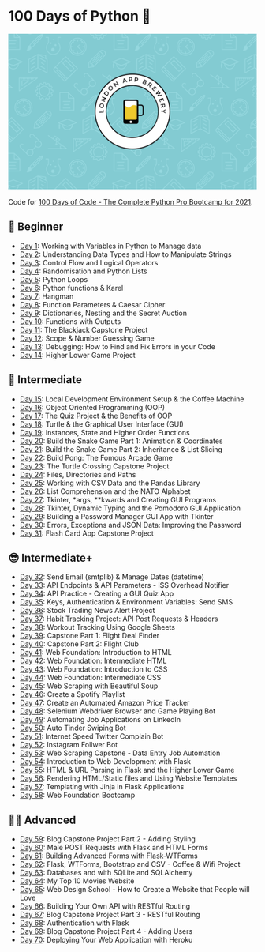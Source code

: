 # 100 Days of Python 🐍

![wallpaper](wallpaper.png)

Code for [100 Days of Code - The Complete Python Pro Bootcamp for 2021](https://www.udemy.com/course/100-days-of-code).

## 🔰 Beginner

- [Day 1](day001-010/day001): Working with Variables in Python to Manage data
- [Day 2](day001-010/day002): Understanding Data Types and How to Manipulate Strings
- [Day 3](day001-010/day003): Control Flow and Logical Operators
- [Day 4](day001-010/day004): Randomisation and Python Lists
- [Day 5](day001-010/day005): Python Loops
- [Day 6](day001-010/day006): Python functions & Karel
- [Day 7](day001-010/day007): Hangman
- [Day 8](day001-010/day008): Function Parameters & Caesar Cipher
- [Day 9](day001-010/day009): Dictionaries, Nesting and the Secret Auction
- [Day 10](day001-010/day010): Functions with Outputs
- [Day 11](day011-020/day011): The Blackjack Capstone Project
- [Day 12](day011-020/day012): Scope & Number Guessing Game
- [Day 13](day011-020/day013): Debugging: How to Find and Fix Errors in your Code
- [Day 14](day011-020/day014): Higher Lower Game Project

## 💪 Intermediate

- [Day 15](day011-020/day015): Local Development Environment Setup & the Coffee Machine
- [Day 16](day011-020/day016): Object Oriented Programming (OOP)
- [Day 17](day011-020/day017): The Quiz Project & the Benefits of OOP
- [Day 18](day011-020/day018): Turtle & the Graphical User Interface (GUI)
- [Day 19](day011-020/day019): Instances, State and Higher Order Functions
- [Day 20](day011-020/day020): Build the Snake Game Part 1: Animation & Coordinates
- [Day 21](day021-030/day021): Build the Snake Game Part 2: Inheritance & List Slicing
- [Day 22](day021-030/day022): Build Pong: The Fomous Arcade Game
- [Day 23](day021-030/day023): The Turtle Crossing Capstone Project
- [Day 24](day021-030/day024): Files, Directories and Paths
- [Day 25](day021-030/day025): Working with CSV Data and the Pandas Library
- [Day 26](day021-030/day026): List Comprehension and the NATO Alphabet
- [Day 27](day021-030/day027): Tkinter, \*args, \*\*kwards and Creating GUI Programs
- [Day 28](day021-030/day028): Tkinter, Dynamic Typing and the Pomodoro GUI Application
- [Day 29](day021-030/day029): Building a Password Manager GUI App with Tkinter
- [Day 30](day021-030/day030): Errors, Exceptions and JSON Data: Improving the Password
- [Day 31](day031-040/day031): Flash Card App Capstone Project

## 😎 Intermediate+

- [Day 32](day031-040/day032): Send Email (smtplib) & Manage Dates (datetime)
- [Day 33](day031-040/day033): API Endpoints & API Parameters - ISS Overhead Notifier
- [Day 34](day031-040/day034): API Practice - Creating a GUI Quiz App
- [Day 35](day031-040/day035): Keys, Authentication & Environment Variables: Send SMS
- [Day 36](day031-040/day036): Stock Trading News Alert Project
- [Day 37](day031-040/day037): Habit Tracking Project: API Post Requests & Headers
- [Day 38](day031-040/day038): Workout Tracking Using Google Sheets
- [Day 39](day031-040/day039): Capstone Part 1: Flight Deal Finder
- [Day 40](day031-040/day040): Capstone Part 2: Flight Club
- [Day 41](day041-050/day041): Web Foundation: Introduction to HTML
- [Day 42](day041-050/day042): Web Foundation: Intermediate HTML
- [Day 43](day041-050/day043): Web Foundation: Introduction to CSS
- [Day 44](day041-050/day044): Web Foundation: Intermediate CSS
- [Day 45](day041-050/day045): Web Scraping with Beautiful Soup
- [Day 46](day041-050/day046): Create a Spotify Playlist
- [Day 47](day041-050/day047): Create an Automated Amazon Price Tracker
- [Day 48](day041-050/day048): Selenium Webdriver Browser and Game Playing Bot
- [Day 49](day041-050/day049): Automating Job Applications on LinkedIn
- [Day 50](day051-060/day050): Auto Tinder Swiping Bot
- [Day 51](day051-060/day051): Internet Speed Twitter Complain Bot
- [Day 52](day051-060/day052): Instagram Follwer Bot
- [Day 53](day051-060/day053): Web Scraping Capstone - Data Entry Job Automation
- [Day 54](day051-060/day054): Introduction to Web Development with Flask
- [Day 55](day051-060/day055): HTML & URL Parsing in Flask and the Higher Lower Game
- [Day 56](day051-060/day056): Rendering HTML/Static files and Using Website Templates
- [Day 57](day051-060/day057): Templating with Jinja in Flask Applications
- [Day 58](day051-060/day058): Web Foundation Bootcamp

## 👨‍💻 Advanced

- [Day 59](day051-060/day059): Blog Capstone Project Part 2 - Adding Styling
- [Day 60](day051-060/day060): Male POST Requests with Flask and HTML Forms
- [Day 61](day061-070/day061): Building Advanced Forms with Flask-WTForms
- [Day 62](day061-070/day062): Flask, WTForms, Bootstrap and CSV - Coffee & Wifi Project
- [Day 63](day061-070/day063): Databases and with SQLite and SQLAlchemy
- [Day 64](day061-070/day064): My Top 10 Movies Website
- [Day 65](day061-070/day065): Web Design School - How to Create a Website that People will Love
- [Day 66](day061-070/day066): Building Your Own API with RESTful Routing
- [Day 67](day061-070/day067): Blog Capstone Project Part 3 - RESTful Routing
- [Day 68](day061-070/day068): Authentication with Flask
- [Day 69](day061-070/day069): Blog Capstone Project Part 4 - Adding Users
- [Day 70](day061-070/day070): Deploying Your Web Application with Heroku
